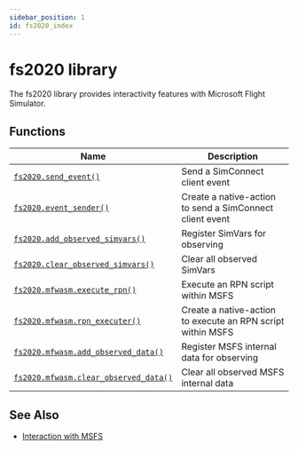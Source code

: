 ```yaml
---
sidebar_position: 1
id: fs2020_index
---
```


# fs2020 library
The fs2020 library provides interactivity features with Microsoft Flight Simulator.

## Functions
|Name|Description|
|-|-|
|[```fs2020.send_event()```](/libs/fs2020/fs2020_send_event)|Send a SimConnect client event|
|[```fs2020.event_sender()```](/libs/fs2020/fs2020_event_sender)|Create a native-action to send a SimConnect client event|
|[```fs2020.add_observed_simvars()```](/libs/fs2020/fs2020_add_observed_simvars)|Register SimVars for observing|
|[```fs2020.clear_observed_simvars()```](/libs/fs2020/fs2020_clear_observed_simvars)|Clear all observed SimVars|
|[```fs2020.mfwasm.execute_rpn()```](/libs/fs2020/fs2020_mfwasm_execute_rpn)|Execute an RPN script within MSFS|
|[```fs2020.mfwasm.rpn_executer()```](/libs/fs2020/fs2020_mfwasm_rpn_executer)|Create a native-action to execute an RPN script within MSFS|
|[```fs2020.mfwasm.add_observed_data()```](/libs/fs2020/fs2020_mfwasm_add_observed_data)|Register MSFS internal data for observing|
|[```fs2020.mfwasm.clear_observed_data()```](/libs/fs2020/fs2020_mfwasm_clear_observed_data)|Clear all observed MSFS internal data|

## See Also
- [Interaction with MSFS](/guide/msfs)